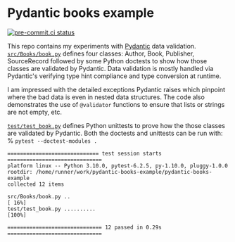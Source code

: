 # Pydantic books example
[![pre-commit.ci status](https://results.pre-commit.ci/badge/github/cclauss/pydantic-books-example/main.svg)](https://results.pre-commit.ci/latest/github/cclauss/pydantic-books-example/main)

This repo contains my experiments with [Pydantic](https://pydantic-docs.helpmanual.io) data validation.  [`src/Books/book.py`](../../tree/main/src/Books/book.py) defines four classes: Author, Book, Publisher, SourceRecord followed by some Python doctests to show how those classes are validated by Pydantic.  Data validation is mostly handled via Pydantic's verifying type hint compliance and type conversion at runtime.

I am impressed with the detailed exceptions Pydantic raises which pinpoint where the bad data is even in nested data structures.  The code also demonstrates the use of `@validator` functions to ensure that lists or strings are not empty, etc.

[`test/test_book.py`](../../tree/main/test/test_book.py) defines Python unittests to prove how the those classes are validated by Pydantic. Both the doctests and unittests can be run with:
% `pytest --doctest-modules .`
```
============================= test session starts ==============================
platform linux -- Python 3.10.0, pytest-6.2.5, py-1.10.0, pluggy-1.0.0
rootdir: /home/runner/work/pydantic-books-example/pydantic-books-example
collected 12 items

src/Books/book.py ..                                                     [ 16%]
test/test_book.py ..........                                             [100%]

============================== 12 passed in 0.29s ==============================
```
